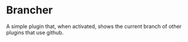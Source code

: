# Brancher
A simple plugin that, when activated, shows the current branch of other plugins that use github.